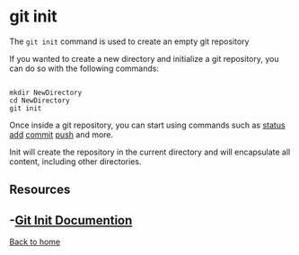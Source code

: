 # git init

The `git init` command is used to create an empty git repository

If you wanted to create a new directory and initialize a git repository, you can do so with the following commands: 
```

mkdir NewDirectory
cd NewDirectory
git init
```
Once inside a git repository, you can start using commands such as
[status](./Status.md)
[add](./Add.md)
[commit](./commit.md)
[push](./push.md)
and more.

Init will create the repository in the current directory and will encapsulate all content, including other directories. 

## Resources
-[Git Init Documention](https://git-scm.com/docs/git-init)
---
[Back to home](../README.md)